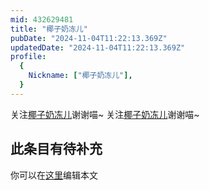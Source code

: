 ```yaml
---
mid: 432629481
title: "椰子奶冻儿"
pubDate: "2024-11-04T11:22:13.369Z"
updatedDate: "2024-11-04T11:22:13.369Z"
profile:
  {
    Nickname: ["椰子奶冻儿"],
  }
---
```


关注[椰子奶冻儿](https://space.bilibili.com/432629481)谢谢喵~ 关注[椰子奶冻儿](https://space.bilibili.com/432629481)谢谢喵~

## 此条目有待补充
你可以在[这里](https://github.com/Yuhanawa/VTuber.ICU/edit/master/src/content/v/椰子奶冻儿/index.md)编辑本文
